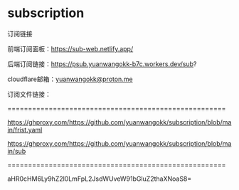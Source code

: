 # subscription

订阅链接

前端订阅面板：https://sub-web.netlify.app/

后端订阅链接：https://psub.yuanwangokk-b7c.workers.dev/sub?

cloudflare邮箱：yuanwangokk@proton.me

订阅文件链接：

=====================================================
                                                                                    
https://ghproxy.com/https://github.com/yuanwangokk/subscription/blob/main/frist.yaml

https://ghproxy.com/https://github.com/yuanwangokk/subscription/blob/main/sub

=====================================================

aHR0cHM6Ly9hZ2l0LmFpL2JsdWUveW91bGluZ2thaXNoaS8=
